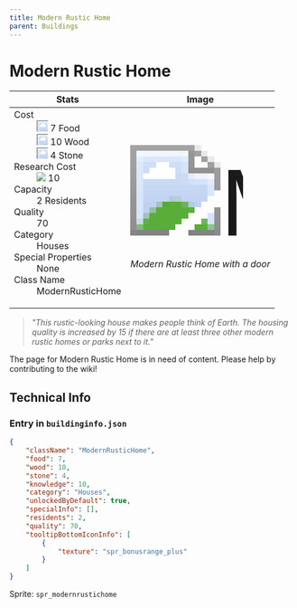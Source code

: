```yaml
---
title: Modern Rustic Home
parent: Buildings
---
```

# Modern Rustic Home

[//]: # (Pre-generated content)
<table><thead><tr><th>Stats</th><th>Image</th></tr></thead><tbody><tr><td><dl><dt>Cost</dt><dd><div class="resource-icon"><img style="object-position: -1009px -533px;" src="https://tfe2-wiki.github.io/assets/sprites.png"></div> 7 Food<br><div class="resource-icon"><img style="object-position: -637px -751px;" src="https://tfe2-wiki.github.io/assets/sprites.png"></div> 10 Wood<br><div class="resource-icon"><img style="object-position: -637px -737px;" src="https://tfe2-wiki.github.io/assets/sprites.png"></div> 4 Stone</dd><dt>Research Cost</dt><dd><img style="object-position: -268px -522px;" src="https://tfe2-wiki.github.io/assets/sprites.png"> 10</dd><dt>Capacity</dt><dd>2 Residents</dd><dt>Quality</dt><dd>70</dd><dt>Category</dt><dd>Houses</dd><dt>Special Properties</dt><dd>None</dd><dt>Class Name</dt><dd>ModernRusticHome</dd></dl></td><td><style>.building-image {width: 200px;height: 200px;overflow: hidden;position: relative;}.building-image img {image-rendering: pixelated;object-fit: none;transform: scale(10);transform-origin: left top;position: absolute;left: 0;top: 0;}.resource-image {width: 200px;height: 200px;overflow: hidden;position: relative;}.resource-image img {image-rendering: pixelated;object-fit: none;transform: scale(20);transform-origin: left top;position: absolute;left: 0;top: 0;}.building-icon {width: 20px;height: 20px;overflow: hidden;position: relative;display: inline-block;}.building-icon img {image-rendering: pixelated;object-fit: none;transform: scale(1);transform-origin: left top;position: absolute;left: 0;top: 0;}.resource-icon {width: 20px;height: 20px;overflow: hidden;position: relative;display: inline-block;}.resource-icon img {image-rendering: pixelated;object-fit: none;transform: scale(2);transform-origin: left top;position: absolute;left: 0;top: 0;}</style><div class="building-image"><img style="object-position: -46px -994px;" src="https://tfe2-wiki.github.io/assets/sprites.png" alt="Modern Rustic Home Back"><img style="object-position: -24px -994px;" src="https://tfe2-wiki.github.io/assets/sprites.png" alt="Modern Rustic Home"></div><i>Modern Rustic Home with a door</i></td></tr></tbody></table><blockquote><i>"This rustic-looking house makes people think of Earth. The housing quality is increased by 15 if there are at least three other modern rustic homes or parks next to it."</i></blockquote>

The page for Modern Rustic Home is in need of content. Please help by contributing to the wiki!

## Technical Info
### Entry in `buildinginfo.json`

```json
{
    "className": "ModernRusticHome",
    "food": 7,
    "wood": 10,
    "stone": 4,
    "knowledge": 10,
    "category": "Houses",
    "unlockedByDefault": true,
    "specialInfo": [],
    "residents": 2,
    "quality": 70,
    "tooltipBottomIconInfo": [
        {
            "texture": "spr_bonusrange_plus"
        }
    ]
}
```

Sprite: `spr_modernrustichome`

